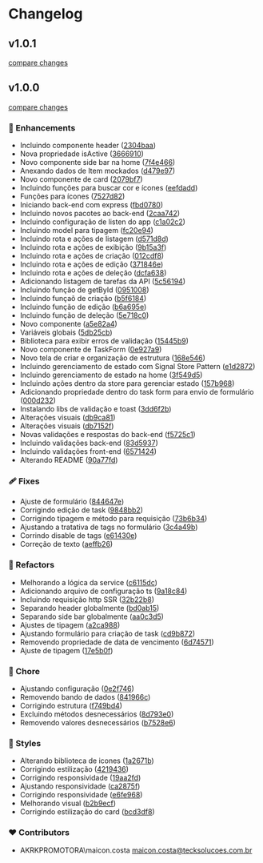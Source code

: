 # Changelog

## v1.0.1

[compare changes](https://github.com/maicon-vieira-dx/co-to-do-list/compare/v1.1.0-10-g9cea0bb55c45e14aeebccda8990d8f8163cec1ea...v1.0.1)

## v1.0.0

[compare changes](https://github.com/maicon-vieira-dx/co-to-do-list/compare/0.0.1...v1.0.0)

### 🚀 Enhancements

- Incluindo componente header ([2304baa](https://github.com/maicon-vieira-dx/co-to-do-list/commit/2304baa))
- Nova propriedade isActive ([3666910](https://github.com/maicon-vieira-dx/co-to-do-list/commit/3666910))
- Novo componente side bar na home ([7f4e466](https://github.com/maicon-vieira-dx/co-to-do-list/commit/7f4e466))
- Anexando dados de Item mockados ([d479e97](https://github.com/maicon-vieira-dx/co-to-do-list/commit/d479e97))
- Novo componente de card ([2079bf7](https://github.com/maicon-vieira-dx/co-to-do-list/commit/2079bf7))
- Incluindo funções para buscar cor e ícones ([eefdadd](https://github.com/maicon-vieira-dx/co-to-do-list/commit/eefdadd))
- Funções para ícones ([7527d82](https://github.com/maicon-vieira-dx/co-to-do-list/commit/7527d82))
- Iniciando back-end com express ([fbd0780](https://github.com/maicon-vieira-dx/co-to-do-list/commit/fbd0780))
- Incluindo novos pacotes ao back-end ([2caa742](https://github.com/maicon-vieira-dx/co-to-do-list/commit/2caa742))
- Incluindo configuração de listen do app ([c1a02c2](https://github.com/maicon-vieira-dx/co-to-do-list/commit/c1a02c2))
- Incluindo model para tipagem ([fc20e94](https://github.com/maicon-vieira-dx/co-to-do-list/commit/fc20e94))
- Incluindo rota e ações de listagem ([d571d8d](https://github.com/maicon-vieira-dx/co-to-do-list/commit/d571d8d))
- Incluindo rota e ações de exibição ([9b15a3f](https://github.com/maicon-vieira-dx/co-to-do-list/commit/9b15a3f))
- Incluindo rota e ações de criação ([012cdf8](https://github.com/maicon-vieira-dx/co-to-do-list/commit/012cdf8))
- Incluindo rota e ações de edição ([371846e](https://github.com/maicon-vieira-dx/co-to-do-list/commit/371846e))
- Incluindo rota e ações de deleção ([dcfa638](https://github.com/maicon-vieira-dx/co-to-do-list/commit/dcfa638))
- Adicionando listagem de tarefas da API ([5c56194](https://github.com/maicon-vieira-dx/co-to-do-list/commit/5c56194))
- Incluindo função de getById ([0951008](https://github.com/maicon-vieira-dx/co-to-do-list/commit/0951008))
- Incluindo funçaõ de criação ([b5f6184](https://github.com/maicon-vieira-dx/co-to-do-list/commit/b5f6184))
- Incluindo função de edição ([b6a695e](https://github.com/maicon-vieira-dx/co-to-do-list/commit/b6a695e))
- Incluindo função de deleção ([5e718c0](https://github.com/maicon-vieira-dx/co-to-do-list/commit/5e718c0))
- Novo componente ([a5e82a4](https://github.com/maicon-vieira-dx/co-to-do-list/commit/a5e82a4))
- Variáveis globais ([5db25cb](https://github.com/maicon-vieira-dx/co-to-do-list/commit/5db25cb))
- Biblioteca para exibir erros de validação ([15445b9](https://github.com/maicon-vieira-dx/co-to-do-list/commit/15445b9))
- Novo componente de TaskForm ([0e927a9](https://github.com/maicon-vieira-dx/co-to-do-list/commit/0e927a9))
- Novo tela de criar e organização de estrutura ([168e546](https://github.com/maicon-vieira-dx/co-to-do-list/commit/168e546))
- Incluindo gerenciamento de estado com Signal Store Pattern ([e1d2872](https://github.com/maicon-vieira-dx/co-to-do-list/commit/e1d2872))
- Incluindo gerenciamento de estado na home ([3f549d5](https://github.com/maicon-vieira-dx/co-to-do-list/commit/3f549d5))
- Incluindo ações dentro da store para gerenciar estado ([157b968](https://github.com/maicon-vieira-dx/co-to-do-list/commit/157b968))
- Adicionando propriedade dentro do task form para envio de formulário ([000d232](https://github.com/maicon-vieira-dx/co-to-do-list/commit/000d232))
- Instalando libs de validação e toast ([3dd6f2b](https://github.com/maicon-vieira-dx/co-to-do-list/commit/3dd6f2b))
- Alterações visuais ([db9ca81](https://github.com/maicon-vieira-dx/co-to-do-list/commit/db9ca81))
- Alterações visuais ([db7152f](https://github.com/maicon-vieira-dx/co-to-do-list/commit/db7152f))
- Novas validações e respostas do back-end ([f5725c1](https://github.com/maicon-vieira-dx/co-to-do-list/commit/f5725c1))
- Incluindo validações back-end ([83d5937](https://github.com/maicon-vieira-dx/co-to-do-list/commit/83d5937))
- Incluindo validações front-end ([6571424](https://github.com/maicon-vieira-dx/co-to-do-list/commit/6571424))
- Alterando README ([90a77fd](https://github.com/maicon-vieira-dx/co-to-do-list/commit/90a77fd))

### 🩹 Fixes

- Ajuste de formulário ([844647e](https://github.com/maicon-vieira-dx/co-to-do-list/commit/844647e))
- Corrigindo edição de task ([9848bb2](https://github.com/maicon-vieira-dx/co-to-do-list/commit/9848bb2))
- Corrigindo tipagem e método para requisição ([73b6b34](https://github.com/maicon-vieira-dx/co-to-do-list/commit/73b6b34))
- Ajustando a tratativa de tags no formulário ([3c4a49b](https://github.com/maicon-vieira-dx/co-to-do-list/commit/3c4a49b))
- Corrindo disable de tags ([e61430e](https://github.com/maicon-vieira-dx/co-to-do-list/commit/e61430e))
- Correção de texto ([aeffb26](https://github.com/maicon-vieira-dx/co-to-do-list/commit/aeffb26))

### 💅 Refactors

- Melhorando a lógica da service ([c6115dc](https://github.com/maicon-vieira-dx/co-to-do-list/commit/c6115dc))
- Adicionando arquivo de configuração ts ([9a18c84](https://github.com/maicon-vieira-dx/co-to-do-list/commit/9a18c84))
- Incluindo requisição http SSR ([32b22b8](https://github.com/maicon-vieira-dx/co-to-do-list/commit/32b22b8))
- Separando header globalmente ([bd0ab15](https://github.com/maicon-vieira-dx/co-to-do-list/commit/bd0ab15))
- Separando side bar globalmente ([aa0c3d5](https://github.com/maicon-vieira-dx/co-to-do-list/commit/aa0c3d5))
- Ajustes de tipagem ([a2ca988](https://github.com/maicon-vieira-dx/co-to-do-list/commit/a2ca988))
- Ajustando formulário para criação de task ([cd9b872](https://github.com/maicon-vieira-dx/co-to-do-list/commit/cd9b872))
- Removendo propriedade de data de vencimento ([6d74571](https://github.com/maicon-vieira-dx/co-to-do-list/commit/6d74571))
- Ajuste de tipagem ([17e5b0f](https://github.com/maicon-vieira-dx/co-to-do-list/commit/17e5b0f))

### 🏡 Chore

- Ajustando configuração ([0e2f746](https://github.com/maicon-vieira-dx/co-to-do-list/commit/0e2f746))
- Removendo bando de dados ([841966c](https://github.com/maicon-vieira-dx/co-to-do-list/commit/841966c))
- Corrigindo estrutura ([f749bd4](https://github.com/maicon-vieira-dx/co-to-do-list/commit/f749bd4))
- Excluindo métodos desnecessários ([8d793e0](https://github.com/maicon-vieira-dx/co-to-do-list/commit/8d793e0))
- Removendo valores desnecessários ([b7528e6](https://github.com/maicon-vieira-dx/co-to-do-list/commit/b7528e6))

### 🎨 Styles

- Alterando biblioteca de icones ([1a2671b](https://github.com/maicon-vieira-dx/co-to-do-list/commit/1a2671b))
- Corrigindo estilização ([4219436](https://github.com/maicon-vieira-dx/co-to-do-list/commit/4219436))
- Corrigindo responsividade ([19aa2fd](https://github.com/maicon-vieira-dx/co-to-do-list/commit/19aa2fd))
- Ajustando responsividade ([ca2875f](https://github.com/maicon-vieira-dx/co-to-do-list/commit/ca2875f))
- Corrigindo responsividade ([e6fe968](https://github.com/maicon-vieira-dx/co-to-do-list/commit/e6fe968))
- Melhorando visual ([b2b9ecf](https://github.com/maicon-vieira-dx/co-to-do-list/commit/b2b9ecf))
- Corrigindo estilização do card ([bcd3df8](https://github.com/maicon-vieira-dx/co-to-do-list/commit/bcd3df8))

### ❤️ Contributors

- AKRKPROMOTORA\maicon.costa <maicon.costa@tecksolucoes.com.br>


